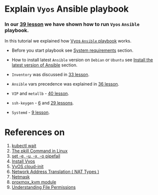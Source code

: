 # Explain `Vyos` Ansible playbook

### In our [39 lesson](../39_setting_up_production_like_kubernetes_cluster_part_4_14-dec-2022#create-vyos-vm-on-proxmox-node-via-ansible-playbook) we have shown how to run `Vyos` `Ansible` playbook.

In this tutorial we explained how [Vyos `Ansible` playbook](https://github.com/Alliedium/awesome-proxmox/tree/main/vyos-proxmox-kvm#create-vyos-vms-on-proxmox-node-via-ansible-playbooks) works. 

  * Before you start playbook see [System requirements](https://github.com/Alliedium/awesome-proxmox/tree/main/vyos-proxmox-kvm#prerequisites) section.
  * How to install latest `Ansible` version on `Debian` or `Ubuntu` see [Install the latest version of Ansible](https://github.com/Alliedium/awesome-ansible#setting-up-config-machine) section.

  * `Inventory` was discussed in [33 lesson](../33_ansible_basic_concepts_simple_examples_part_1_24-nov-2022#ansible-basic-concepts-and-simple-examples-part-1).
  * `Ansible` vars precedence was explained in [36 lesson](../36_ansible_basic_concepts_simple_examples_part_3_06-dec-2022/README.md).
  * `VIP` and `metallb` - [40 lesson](../40_setting_up_production_like_kubernetes_cluster_part_5_15-dec-2022#7-show-how-metallb-loadbalancer-work).
  * `ssh-keygen` - [6](../06_proxmox_lvm_resize_disk_ssh_access_backups_25-aug-2022#using-ssh-agent) and [29 lessons](../29_kubernetes_setting_up_k3s_prod_like_configuring_opnsense_creating_k3s_nodes_part_2_10-nov-2022#3-on-your-workstation-in-terminal-generate-ssh-keys).
  * `Systemd` - [9 lesson](../09_proxmox_fstrim_cloudinit_ansible_lvm_08-sep-2022/README.md).

# References on #

1. [kubectl wait](https://kubernetes.io/docs/reference/generated/kubectl/kubectl-commands#wait)
2. [The pkill Command in Linux](https://linuxhint.com/the-pkill-command-in-linux/)
3. [set -e, -u, -x, -o pipefail](https://gist.github.com/mohanpedala/1e2ff5661761d3abd0385e8223e16425)
4. [Install Vyos](https://docs.vyos.io/en/latest/installation/install.html)
5. [VyOS cloud-init](https://docs.vyos.io/en/latest/automation/cloud-init.html)
6. [Network Address Translation ( NAT Types )](https://utechnoworld.com/network-address-translation-nat-types/)
7. [Netmask](https://jodies.de/ipcalc)
8. [proxmox_kvm module](https://docs.ansible.com/ansible/2.9/modules/proxmox_kvm_module.html)
9. [Understanding File Permissions](https://www.multacom.com/faq/password_protection/file_permissions.htm)
